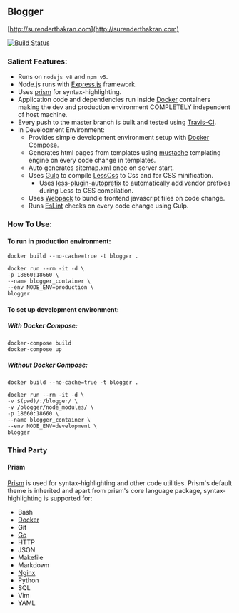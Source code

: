 ## Blogger
[http://surenderthakran.com](http://surenderthakran.com)

[![Build Status](https://travis-ci.com/surenderthakran/blogger.svg?branch=master)](https://travis-ci.com/surenderthakran/blogger)

### Salient Features:
- Runs on `nodejs v8` and `npm v5`.
- Node.js runs with [Express.js](https://expressjs.com/) framework.
- Uses [prism](https://github.com/PrismJS/prism) for syntax-highlighting.
- Application code and dependencies run inside [Docker](https://www.docker.com/) containers making the dev and production environment COMPLETELY independent of host machine.
- Every push to the master branch is built and tested using [Travis-CI](https://travis-ci.com/surenderthakran/blogger).
- In Development Environment:
    - Provides simple development environment setup with [Docker Compose](https://docs.docker.com/compose/).
    - Generates html pages from templates using [mustache](https://mustache.github.io/) templating engine on every code change in templates.
    - Auto generates sitemap.xml once on server start.
    - Uses [Gulp](http://gulpjs.com/) to compile [LessCss](http://lesscss.org/) to Css and for CSS minification.
      - Uses [less-plugin-autoprefix](https://www.npmjs.com/package/less-plugin-autoprefix) to automatically add vendor prefixes during Less to CSS compilation.
    - Uses [Webpack](https://webpack.js.org/) to bundle frontend javascript files on code change.
    - Runs [EsLint](https://eslint.org/) checks on every code change using Gulp.

### How To Use:
#### To run in production environment:
```
docker build --no-cache=true -t blogger .

docker run --rm -it -d \
-p 18660:18660 \
--name blogger_container \
--env NODE_ENV=production \
blogger
```
#### To set up development environment:
##### With Docker Compose:
```
docker-compose build
docker-compose up
```

##### Without Docker Compose:
```
docker build --no-cache=true -t blogger .

docker run --rm -it -d \
-v $(pwd)/:/blogger/ \
-v /blogger/node_modules/ \
-p 18660:18660 \
--name blogger_container \
--env NODE_ENV=development \
blogger
```

### Third Party
#### Prism
[Prism](https://github.com/PrismJS/prism) is used for syntax-highlighting and other code utilities.
Prism's default theme is inherited and apart from prism's core language package, syntax-highlighting is supported for:
- Bash
- [Docker](https://www.docker.com/)
- Git
- [Go](https://golang.org/)
- HTTP
- JSON
- Makefile
- Markdown
- [Nginx](https://www.nginx.com/)
- Python
- SQL
- Vim
- YAML

